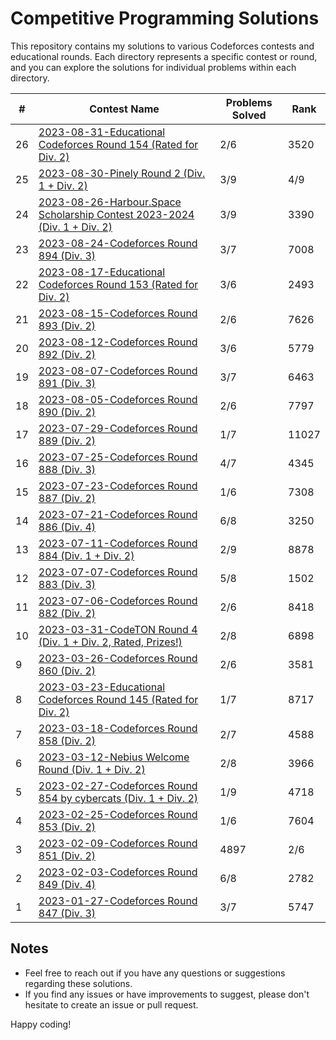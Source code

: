 # Competitive Programming Solutions

This repository contains my solutions to various Codeforces contests and educational rounds. Each directory represents a specific contest or round, and you can explore the solutions for individual problems within each directory.

| #  | Contest Name                                           | Problems Solved | Rank  |
| -- | ------------------------------------------------------ | --------------- | ----- |
| 26 | [2023-08-31-Educational Codeforces Round 154 (Rated for Div. 2)](./2023-08-31-Educational%20Codeforces%20Round%20154%20(Rated%20for%20Div.%202)/) | 2/6             | 3520  |
| 25 | [2023-08-30-Pinely Round 2 (Div. 1 + Div. 2)](./2023-08-30-Pinely%20Round%202%20(Div.%201%20%2B%20Div.%202)/)                 | 3/9             | 4/9   |
| 24 | [2023-08-26-Harbour.Space Scholarship Contest 2023-2024 (Div. 1 + Div. 2)](./2023-08-26-Harbour.Space%20Scholarship%20Contest%202023-2024%20(Div.%201%20%2B%20Div.%202)/) | 3/9             | 3390  |
| 23 | [2023-08-24-Codeforces Round 894 (Div. 3)](./2023-08-24-Codeforces%20Round%20894%20(Div.%203)/)                         | 3/7             | 7008  |
| 22 | [2023-08-17-Educational Codeforces Round 153 (Rated for Div. 2)](./2023-08-17-Educational%20Codeforces%20Round%20153%20(Rated%20for%20Div.%202)/) | 3/6             | 2493  |
| 21 | [2023-08-15-Codeforces Round 893 (Div. 2)](./2023-08-15-Codeforces%20Round%20893%20(Div.%202)/)                          | 2/6             | 7626  |
| 20 | [2023-08-12-Codeforces Round 892 (Div. 2)](./2023-08-12-Codeforces%20Round%20892%20(Div.%202)/)                         | 3/6             | 5779  |
| 19 | [2023-08-07-Codeforces Round 891 (Div. 3)](./2023-08-07-Codeforces%20Round%20891%20(Div.%203)/)                         | 3/7             | 6463  |
| 18 | [2023-08-05-Codeforces Round 890 (Div. 2)](./2023-08-05-Codeforces%20Round%20890%20(Div.%202)/)                         | 2/6             | 7797  |
| 17 | [2023-07-29-Codeforces Round 889 (Div. 2)](./2023-07-29-Codeforces%20Round%20889%20(Div.%202)/)                         | 1/7             | 11027 |
| 16 | [2023-07-25-Codeforces Round 888 (Div. 3)](./2023-07-25-Codeforces%20Round%20888%20(Div.%203)/)                         | 4/7             | 4345  |
| 15 | [2023-07-23-Codeforces Round 887 (Div. 2)](./2023-07-23-Codeforces%20Round%20887%20(Div.%202)/)                         | 1/6             | 7308  |
| 14 | [2023-07-21-Codeforces Round 886 (Div. 4)](./2023-07-21-Codeforces%20Round%20886%20(Div.%204)/)                         | 6/8             | 3250  |
| 13 | [2023-07-11-Codeforces Round 884 (Div. 1 + Div. 2)](./2023-07-11-Codeforces%20Round%20884%20(Div.%201%20%2B%20Div.%202)/) | 2/9             | 8878  |
| 12 | [2023-07-07-Codeforces Round 883 (Div. 3)](./2023-07-07-Codeforces%20Round%20883%20(Div.%203)/)                         | 5/8             | 1502  |
| 11 | [2023-07-06-Codeforces Round 882 (Div. 2)](./2023-07-06-Codeforces%20Round%20882%20(Div.%202)/)                         | 2/6             | 8418  |
| 10 | [2023-03-31-CodeTON Round 4 (Div. 1 + Div. 2, Rated, Prizes!)](./2023-03-31-CodeTON%20Round%204%20(Div.%201%20%2B%20Div.%202,%20Rated,%20Prizes!)/) | 2/8             | 6898  |
| 9  | [2023-03-26-Codeforces Round 860 (Div. 2)](./2023-03-26-Codeforces%20Round%20860%20(Div.%202)/)                         | 2/6             | 3581  |
| 8  | [2023-03-23-Educational Codeforces Round 145 (Rated for Div. 2)](./2023-03-23-Educational%20Codeforces%20Round%20145%20(Rated%20for%20Div.%202)/) | 1/7             | 8717  |
| 7  | [2023-03-18-Codeforces Round 858 (Div. 2)](./2023-03-18-Codeforces%20Round%20858%20(Div.%202)/)                         | 2/7             | 4588  |
| 6  | [2023-03-12-Nebius Welcome Round (Div. 1 + Div. 2)](./2023-03-12-Nebius%20Welcome%20Round%20(Div.%201%20%2B%20Div.%202)/) | 2/8             | 3966  |
| 5  | [2023-02-27-Codeforces Round 854 by cybercats (Div. 1 + Div. 2)](./2023-02-27-Codeforces%20Round%20854%20by%20cybercats%20(Div.%201%20%2B%20Div.%202)/) | 1/9             | 4718  |
| 4  | [2023-02-25-Codeforces Round 853 (Div. 2)](./2023-02-25-Codeforces%20Round%20853%20(Div.%202)/)                         | 1/6             | 7604  |
| 3  | [2023-02-09-Codeforces Round 851 (Div. 2)](./2023-02-09-Codeforces%20Round%20851%20(Div.%202)/)                         | 4897            | 2/6   |
| 2  | [2023-02-03-Codeforces Round 849 (Div. 4)](./2023-02-03-Codeforces%20Round%20849%20(Div.%204)/)                         | 6/8             | 2782  |
| 1  | [2023-01-27-Codeforces Round 847 (Div. 3)](./2023-01-27-Codeforces%20Round%20847%20(Div.%203)/)                         | 3/7             | 5747  |

## Notes

- Feel free to reach out if you have any questions or suggestions regarding these solutions.
- If you find any issues or have improvements to suggest, please don't hesitate to create an issue or pull request.

Happy coding!
